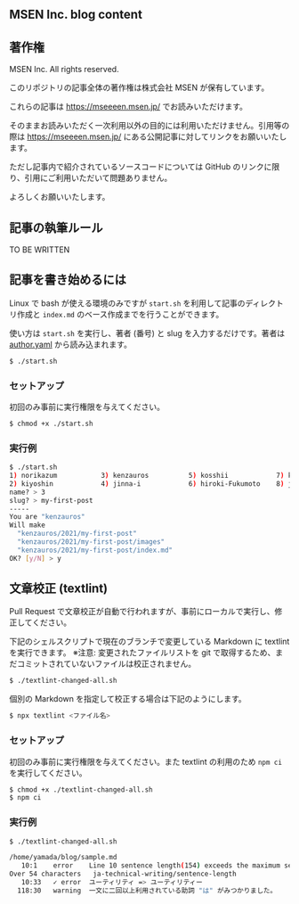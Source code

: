 MSEN Inc. blog content
---


## 著作権

MSEN Inc. All rights reserved.

このリポジトリの記事全体の著作権は株式会社 MSEN が保有しています。

これらの記事は https://mseeeen.msen.jp/ でお読みいただけます。

そのままお読みいただく一次利用以外の目的には利用いただけません。引用等の際は https://mseeeen.msen.jp/ にある公開記事に対してリンクをお願いいたします。

ただし記事内で紹介されているソースコードについては GitHub のリンクに限り、引用にご利用いただいて問題ありません。

よろしくお願いいたします。


## 記事の執筆ルール

TO BE WRITTEN


## 記事を書き始めるには

Linux で bash が使える環境のみですが `start.sh` を利用して記事のディレクトリ作成と `index.md` のベース作成までを行うことができます。

使い方は `start.sh` を実行し、著者 (番号) と slug を入力するだけです。著者は [author.yaml](author.yaml) から読み込まれます。

```sh
$ ./start.sh
```

### セットアップ

初回のみ事前に実行権限を与えてください。

```sh
$ chmod +x ./start.sh
```

### 実行例

```sh
$ ./start.sh 
1) norikazum           3) kenzauros          5) kosshii            7) k-so16             9) kohei-iwamoto-wa
2) kiyoshin            4) jinna-i            6) hiroki-Fukumoto    8) junya-gera        10) linkohta
name? > 3
slug? > my-first-post
-----
You are "kenzauros"
Will make
  "kenzauros/2021/my-first-post"
  "kenzauros/2021/my-first-post/images"
  "kenzauros/2021/my-first-post/index.md"
OK? [y/N] > y
```

## 文章校正 (textlint)

Pull Request で文章校正が自動で行われますが、事前にローカルで実行し、修正してください。

下記のシェルスクリプトで現在のブランチで変更している Markdown に textlint を実行できます。
※注意: 変更されたファイルリストを git で取得するため、まだコミットされていないファイルは校正されません。

```sh
$ ./textlint-changed-all.sh
```

個別の Markdown を指定して校正する場合は下記のようにします。

```sh
$ npx textlint <ファイル名>
```

### セットアップ

初回のみ事前に実行権限を与えてください。また textlint の利用のため `npm ci` を実行してください。

```sh
$ chmod +x ./textlint-changed-all.sh
$ npm ci
```

### 実行例

```sh
$ ./textlint-changed-all.sh

/home/yamada/blog/sample.md
   10:1    error    Line 10 sentence length(154) exceeds the maximum sentence length of 100.
Over 54 characters   ja-technical-writing/sentence-length
   10:33   ✓ error  ユーティリティ => ユーティリティー                                         prh
  118:30   warning  一文に二回以上利用されている助詞 "は" がみつかりました。                   ja-technical-writing/no-doubled-joshi
```
